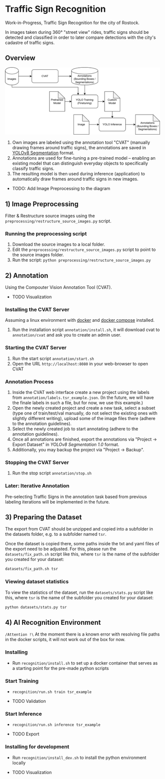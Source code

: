 # Traffic Sign Recognition
Work-in-Progress, Traffic Sign Recognition for the city of Rostock.

In images taken during 360° "street view" rides, traffic signs should be detected and classified in order to later compare detections with the city's cadastre of traffic signs. 

## Overview

![tsr_overview.png](docs/tsr_overview.png)

1. Own images are labeled using the annotation tool "CVAT" (manually drawing frames around traffic signs), the annotations are saved in [YOLOv8 Segmentation](https://yolov8.org/yolov8-annotation-format/) format.
2. Annotations are used for fine-tuning a pre-trained model – enabling an existing model that can distinguish everyday objects to specifically classify traffic signs.
3. The resulting model is then used during inference (application) to automatically draw frames around traffic signs in new images.

- TODO: Add Image Preprocessing to the diagram

## 1) Image Preprocessing
Filter & Restructure source images using the `preprocessing/restructure_source_images.py` script.

### Running the preprocessing script
1. Download the source images to a local folder.
2. Edit the `preprocessing/restructure_source_images.py` script to point to the source images folder.
3. Run the script: `python preprocessing/restructure_source_images.py`

## 2) Annotation
Using the Compouter Vision Annotation Tool (CVAT).

- TODO Visualization

### Installing the CVAT Server
Assuming a linux environment with [docker](https://docs.docker.com/engine/install/ubuntu/) and [docker compose](https://docs.docker.com/compose/install/) installed.

1. Run the installation script `annotation/install.sh`, it will download cvat to `annotation/cvat` and ask you to create an admin user.

### Starting the CVAT Server
1. Run the start script `annotation/start.sh`
2. Open the URL `http://localhost:8080` in your web-browser to open CVAT

### Annotation Process
1. Inside the CVAT web interface create a new project using the labels from `annotation/labels.tsr_example.json`.
   (In the future, we will have the finale labels in such a file, but for now, we use this example.)
2. Open the newly created project and create a new task, select a subset
   (type one of train/test/val manually, do not select the existing ones with slightly different writing), 
   upload some of the image files there (adhere to the annotation guidelines).
3. Select the newly created job to start annotating  (adhere to the annotation guidelines).
4. Once all annotations are finished, export the annotations via "Project -> Export Dataset" in _YOLOv8 Segmentation 1.0_ format.
5. Additionally, you may backup the project via "Project -> Backup".

### Stopping the CVAT Server
1. Run the stop script `annotation/stop.sh`

### Later: Iterative Annotation
Pre-selecting Traffic Signs in the annotation task based from previous labeling iterations will be implemented in the future.


## 3) Preparing the Dataset

The export from CVAT should be unzipped and copied into a subfolder in the datasets folder, e.g. to a subfolder named `tsr`.

Once the dataset is copied there, some paths inside the txt and yaml files of the export need to be adjusted.
For this, please run the `datasets/fix_path.sh` script like this, where `tsr` is the name of the subfolder you created for your dataset:

```bash
datasets/fix_path.sh tsr
```

### Viewing dataset statistics
To view the statistics of the dataset, run the `datasets/stats.py` script like this, where `tsr` is the name of the subfolder you created for your dataset:

```bash
python datasets/stats.py tsr
```

## 4) AI Recognition Environment
`/Attention !\` At the moment there is a known error with resolving file paths in the docker scripts, 
it will not work out of the box for now.

### Installing 
- Run `recognition/install.sh` to set up a docker container that serves as a starting point for the pre-made python scripts

### Start Training
- ``recognition/run.sh train tsr_example``

- TODO Validation

### Start Inference
- ``recognition/run.sh inference tsr_example``

- TODO Export

### Installing for development
- Run `recognition/install_dev.sh` to install the python environment locally

- TODO Visualization

